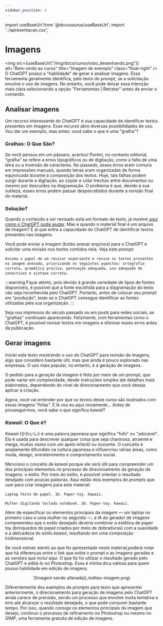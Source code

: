 ```yaml
---
sidebar_position: 4
---
```

import useBaseUrl from '@docusaurus/useBaseUrl';
import '../apresentacao.css';

# Imagens
  <img src={useBaseUrl("/img/docs/curso/robo_desenhando.png")} alt="Bem-vindo ao curso" title="Imagem de exemplo" class="float-right" />
O ChatGPT possui a "habilidade" de gerar e analisar imagens. Essa ferramenta geralmente identifica, pelo texto do *prompt*, se a solicitação envolve o uso de imagens. No entanto, você pode deixar essa intenção mais clara selecionando a opção "Ferramentas | Retratar" antes de enviar o comando.

## Analisar imagens
Um recurso interessante do ChatGPT é sua capacidade de identificar textos presentes em imagens. Esse recurso abre diversas possibilidades de uso. Vou dar um exemplo, mas antes: você sabe o que é uma "gralha"?

### Gralhas: O Que São?
Se você pensou em um pássaro, acertou! Porém, no contexto editorial, "gralha" se refere a erros tipográficos ou de digitação, como a falta de uma letra ou a inversão de caracteres. No passado, esses erros eram comuns em impressões manuais, quando letras eram organizadas de forma equivocada durante a composição dos textos. Hoje, tais falhas podem surgir durante a digitação, ao copiar e colar trechos entre documentos ou mesmo por descuidos na diagramação. O problema é que, devido à sua sutileza, esses erros podem passar despercebidos durante a revisão final do material.

### Solução?
Quando o conteúdo a ser revisado está em formato de texto, já mostrei [aqui como o ChatGPT pode ajudar](./revisao). Mas e quando o material final é um arquivo de imagem? É aí que entra a capacidade do ChatGPT de identificar textos presentes nas imagens.

Você pode enviar a imagem (botão anexar arquivos) para o ChatGPT e solicitar uma revisão nos textos contidos nela. Veja este *prompt*:
```
Assuma o papel de um revisor experiente e revise os textos presentes na imagem anexada, priorizando os seguintes aspectos: ortografia correta, gramática precisa, pontuação adequada, uso adequado de conectivos e sintaxe correta.
```

:::warning
Fique atento, pois devido à grande variedade de tipos de fontes disponíveis, é possível que a fonte escolhida para a diagramação do texto não seja reconhecida pelo ChatGPT. Portanto, antes de colocar seu prompt em "produção", teste se o ChatGPT consegue identificar as fontes utilizadas pela sua organização.
:::

Seja nos impressos do século passado ou em posts para redes sociais, as "gralhas" continuam aparecendo. Felizmente, com ferramentas como o ChatGPT, é possível revisar textos em imagens e eliminar esses erros antes da publicação.

## Gerar imagens
Iniciei este texto mostrando o uso do ChatGPT para revisão de imagens, algo que considero bastante útil, mas que ainda é pouco explorado nas empresas. O uso mais popular, no entanto, é a geração de imagens. 

O pedido para a geração da imagem é feito por meio de um prompt, que pode variar em complexidade, desde instruções simples até detalhes mais elaborados, dependendo do nível de direcionamento que você deseja aplicar à criação.

Agora, você vai entender por que os textos deste curso são ilustrados com essas imagens "fofas". E lá vou eu aqui novamente... Antes de prosseguirmos, você sabe o que significa *kawaii*?

### *Kawaii*: O Que é?
*Kawaii* (かわいい) é uma palavra japonesa que significa "fofo" ou "adorável". Ela é usada para descrever qualquer coisa que seja charmosa, atraente e meiga, muitas vezes com um apelo infantil ou inocente. O conceito é amplamente difundido na cultura japonesa e influenciou várias áreas, como moda, design, entretenimento e comportamento social.

Menciono o conceito de *kawaii* porque ele será útil para compreender um dos principais elementos no processo de direcionamento da geração de imagens: o estilo. Por meio do estilo, é possível orientar o resultado desejado com poucas palavras. Aqui estão dois exemplos de *prompts* que usei para criar imagens para este material:

```url link='https://chatgpt.com/share/677eed78-eb7c-8003-b2ed-451228551176'
Laptop feito de papel. 3D. Paper-toy. Kawaii.
```
```url link='https://chatgpt.com/share/677eed78-eb7c-8003-b2ed-451228551176'
Mulher digitando teclado notebook. 3D. Paper-toy. Kawaii.
```
Além de especificar os elementos principais da imagem — um laptop no primeiro caso e uma mulher no segundo —, a IA do gerador de imagens compreendeu que o estilo desejado deveria combinar a estética de paper toy (brinquedos de papel criados por meio de dobraduras) com a suavidade e a delicadeza do estilo *kawaii*, resultando em uma composição tridimensional.

Se você estiver atento ao que foi apresentado neste material,poderá notar que há diferenças entre o link que exibe o prompt e as imagens geradas e as versões que incluí aqui. O que fiz foi utilizar o resultado gerado pelo ChatGPT e editá-lo no Photoshop. Essa é minha dica valiosa para quem possui habilidade em edição de imagens.

<center>
![Imagem sendo alterada](./editao-imagem.png)
</center>

Diferentemente dos exemplos de *prompts* para texto que apresentei anteriormente, o direcionamento para geração de imagens pelo ChatGPT ainda carece de precisão, sendo um processo que envolve muita tentativa e erro até alcançar o resultado desejado, o que pode consumir bastante tempo. Por isso, quando consigo os elementos principais da imagem que desejo, continuo o processo de refinamento no Photoshop ou mesmo no GIMP, uma ferramenta gratuita de edição de imagens.
